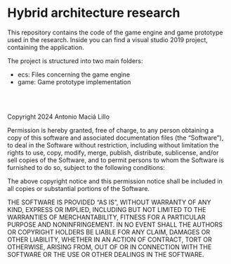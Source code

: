 # Hybrid architecture research
This repository contains the code of the game engine and game prototype used in the research. Inside you can find a visual studio 2019 project, containing the application.

The project is structured into two main folders:
- ecs: Files concerning the game engine
- game: Game prototype implementation

<br>
<br>

Copyright 2024 Antonio Maciá Lillo

Permission is hereby granted, free of charge, to any person obtaining a copy of this software and associated documentation files (the “Software”), to deal in the Software without restriction, including without limitation the rights to use, copy, modify, merge, publish, distribute, sublicense, and/or sell copies of the Software, and to permit persons to whom the Software is furnished to do so, subject to the following conditions:

The above copyright notice and this permission notice shall be included in all copies or substantial portions of the Software.

THE SOFTWARE IS PROVIDED “AS IS”, WITHOUT WARRANTY OF ANY KIND, EXPRESS OR IMPLIED, INCLUDING BUT NOT LIMITED TO THE WARRANTIES OF MERCHANTABILITY, FITNESS FOR A PARTICULAR PURPOSE AND NONINFRINGEMENT. IN NO EVENT SHALL THE AUTHORS OR COPYRIGHT HOLDERS BE LIABLE FOR ANY CLAIM, DAMAGES OR OTHER LIABILITY, WHETHER IN AN ACTION OF CONTRACT, TORT OR OTHERWISE, ARISING FROM, OUT OF OR IN CONNECTION WITH THE SOFTWARE OR THE USE OR OTHER DEALINGS IN THE SOFTWARE.
